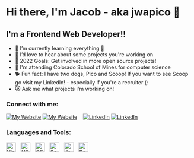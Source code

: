 # Hi there, I'm Jacob - aka jwapico 👋 

## I'm a Frontend Web Developer!!

- 🌱 I’m currently learning everything 🤣
- 👯 I’d love to hear about some projects you're working on
- 🥅 2022 Goals: Get involved in more open source projects!
- 🏫 I'm attending Colorado School of Mines for computer science
- 🐕 Fun fact: I have two dogs, Pico and Scoop! If you want to see Scoop go visit my LinkedIn! - especially if you're a recruiter (:
- 😻 Ask me what projects I'm working on!

### Connect with me:

[![My Website](./img/globe-light.svg)](https://mywebsitehere.com#gh-light-mode-only)
[![My Website](./img/globe-dark.svg)](https://mywebsitehere.com#gh-dark-mode-only)
&nbsp;&nbsp;
[![LinkedIn](./img/linkedin-light.svg)](https://www.linkedin.com/in/jacob-altizer-32a0b823b/#gh-light-mode-only)
[![LinkedIn](./img/linkedin-dark.svg)](https://www.linkedin.com/in/jacob-altizer-32a0b823b/#gh-dark-mode-only)

### Languages and Tools:

<img align="left" alt="Visual Studio Code" width="26px" src="https://cdn.jsdelivr.net/gh/devicons/devicon/icons/vscode/vscode-original.svg" style="padding-right:10px;" />
<img align="left" alt="HTML5" width="26px" src="https://cdn.jsdelivr.net/gh/devicons/devicon/icons/html5/html5-original.svg" style="padding-right:10px;" />
<img align="left" alt="CSS3" width="26px" src="https://cdn.jsdelivr.net/gh/devicons/devicon/icons/css3/css3-original.svg" style="padding-right:10px;" />
<img align="left" alt="Sass" width="26px" src="https://cdn.jsdelivr.net/gh/devicons/devicon/icons/sass/sass-original.svg" style="padding-right:10px;" />
<img align="left" alt="JavaScript" width="26px" src="https://cdn.jsdelivr.net/gh/devicons/devicon/icons/javascript/javascript-original.svg" style="padding-right:10px;" />
<img align="left" alt="React" width="26px" src="https://cdn.jsdelivr.net/gh/devicons/devicon/icons/react/react-original.svg" style="padding-right:10px;" />
